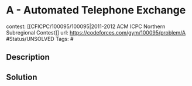 # A - Automated Telephone Exchange

contest: [[CFICPC/100095/100095|2011-2012 ACM ICPC Northern Subregional Contest]]
url: https://codeforces.com/gym/100095/problem/A
#Status/UNSOLVED
Tags: #

## Description

## Solution

